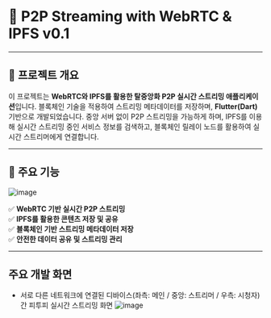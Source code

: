 # 🎥 P2P Streaming with WebRTC & IPFS v0.1

---

## 📌 프로젝트 개요
이 프로젝트는 **WebRTC와 IPFS를 활용한 탈중앙화 P2P 실시간 스트리밍 애플리케이션**입니다. 블록체인 기술을 적용하여 스트리밍 메타데이터를 저장하며, **Flutter(Dart)** 기반으로 개발되었습니다. 중앙 서버 없이 P2P 스트리밍을 가능하게 하며, IPFS를 이용해 실시간 스트리밍 중인 서비스 정보를 검색하고, 블록체인 릴레이 노드를 활용하여 실시간 스트리머에게 연결합니다.

---

## 🌟 주요 기능

![image](https://github.com/user-attachments/assets/cdda0e05-bb97-44bf-aa6a-af7965f7736a)


✅ **WebRTC 기반 실시간 P2P 스트리밍**  
✅ **IPFS를 활용한 콘텐츠 저장 및 공유**  
✅ **블록체인 기반 스트리밍 메타데이터 저장**  
✅ **안전한 데이터 공유 및 스트리밍 관리**  

---

## 주요 개발 화면

- 서로 다른 네트워크에 연결된 디바이스(좌측: 메인 / 중앙: 스트리머 / 우측: 시청자) 간 피투피 실시간 스트리밍 화면
![image](https://github.com/user-attachments/assets/a44be5e8-73fd-46d5-86df-56547ac1518c)

